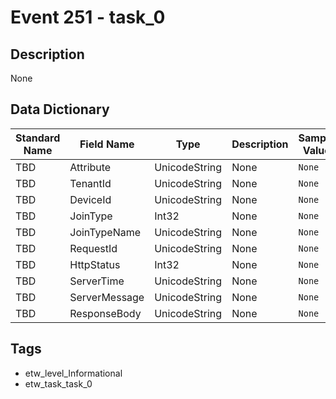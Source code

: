 # Event 251 - task_0

## Description
None

## Data Dictionary
|Standard Name|Field Name|Type|Description|Sample Value|
|---|---|---|---|---|
|TBD|Attribute|UnicodeString|None|`None`|
|TBD|TenantId|UnicodeString|None|`None`|
|TBD|DeviceId|UnicodeString|None|`None`|
|TBD|JoinType|Int32|None|`None`|
|TBD|JoinTypeName|UnicodeString|None|`None`|
|TBD|RequestId|UnicodeString|None|`None`|
|TBD|HttpStatus|Int32|None|`None`|
|TBD|ServerTime|UnicodeString|None|`None`|
|TBD|ServerMessage|UnicodeString|None|`None`|
|TBD|ResponseBody|UnicodeString|None|`None`|

## Tags
* etw_level_Informational
* etw_task_task_0